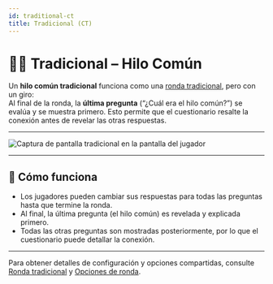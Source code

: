 ```yaml
---
id: traditional-ct
title: Tradicional (CT)
---
```


# 📝🧵 Tradicional – Hilo Común

Un **hilo común tradicional** funciona como una [ronda tradicional](030-traditional.md), pero con un giro:\
Al final de la ronda, la **última pregunta** (“¿Cuál era el hilo común?”) se evalúa y se muestra primero. Esto permite que el cuestionario resalte la conexión antes de revelar las otras respuestas.

---

![Captura de pantalla tradicional en la pantalla del jugador](/images/round-modes/traditional-answer-screen.png)

---

## 📝 Cómo funciona

- Los jugadores pueden cambiar sus respuestas para todas las preguntas hasta que termine la ronda.
- Al final, la última pregunta (el hilo común) es revelada y explicada primero.
- Todas las otras preguntas son mostradas posteriormente, por lo que el cuestionario puede detallar la conexión.

---

Para obtener detalles de configuración y opciones compartidas, consulte [Ronda tradicional](030-traditional.md) y [Opciones de ronda](../editor/008-round-options.md).
